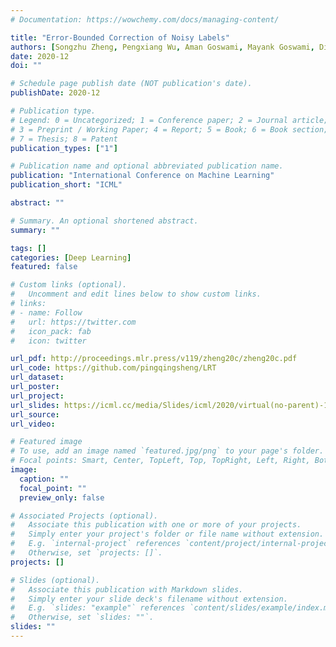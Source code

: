 ```yaml
---
# Documentation: https://wowchemy.com/docs/managing-content/

title: "Error-Bounded Correction of Noisy Labels"
authors: [Songzhu Zheng, Pengxiang Wu, Aman Goswami, Mayank Goswami, Dimitris Metaxas, Chao Chen]
date: 2020-12
doi: ""

# Schedule page publish date (NOT publication's date).
publishDate: 2020-12

# Publication type.
# Legend: 0 = Uncategorized; 1 = Conference paper; 2 = Journal article;
# 3 = Preprint / Working Paper; 4 = Report; 5 = Book; 6 = Book section;
# 7 = Thesis; 8 = Patent
publication_types: ["1"]

# Publication name and optional abbreviated publication name.
publication: "International Conference on Machine Learning"
publication_short: "ICML"

abstract: ""

# Summary. An optional shortened abstract.
summary: ""

tags: []
categories: [Deep Learning]
featured: false

# Custom links (optional).
#   Uncomment and edit lines below to show custom links.
# links:
# - name: Follow
#   url: https://twitter.com
#   icon_pack: fab
#   icon: twitter

url_pdf: http://proceedings.mlr.press/v119/zheng20c/zheng20c.pdf
url_code: https://github.com/pingqingsheng/LRT
url_dataset:
url_poster:
url_project:
url_slides: https://icml.cc/media/Slides/icml/2020/virtual(no-parent)-16-13-00UTC-6161-error-bounded_c.pdf
url_source:
url_video:

# Featured image
# To use, add an image named `featured.jpg/png` to your page's folder. 
# Focal points: Smart, Center, TopLeft, Top, TopRight, Left, Right, BottomLeft, Bottom, BottomRight.
image:
  caption: ""
  focal_point: ""
  preview_only: false

# Associated Projects (optional).
#   Associate this publication with one or more of your projects.
#   Simply enter your project's folder or file name without extension.
#   E.g. `internal-project` references `content/project/internal-project/index.md`.
#   Otherwise, set `projects: []`.
projects: []

# Slides (optional).
#   Associate this publication with Markdown slides.
#   Simply enter your slide deck's filename without extension.
#   E.g. `slides: "example"` references `content/slides/example/index.md`.
#   Otherwise, set `slides: ""`.
slides: ""
---
```

